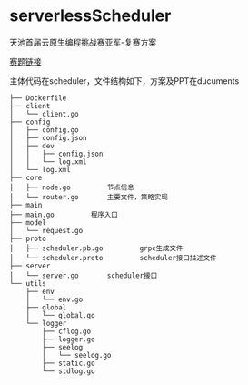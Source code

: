 # serverlessScheduler

天池首届云原生编程挑战赛亚军-复赛方案

[赛题链接](https://tianchi.aliyun.com/competition/entrance/231793/introduction)

主体代码在scheduler，文件结构如下，方案及PPT在ducuments

```.
├── Dockerfile
├── client
│   └── client.go
├── config
│   ├── config.go
│   ├── config.json
│   ├── dev
│   │   ├── config.json
│   │   └── log.xml
│   └── log.xml
├── core
│   ├── node.go			节点信息
│   └── router.go		主要文件，策略实现
├── main 
├── main.go			程序入口
├── model
│   └── request.go			
├── proto
│   ├── scheduler.pb.go	        grpc生成文件
│   └── scheduler.proto	        scheduler接口描述文件
├── server
│   └── server.go		scheduler接口
└── utils
    ├── env
    │   └── env.go				
    ├── global
    │   └── global.go
    └── logger
        ├── cflog.go
        ├── logger.go
        ├── seelog
        │   └── seelog.go
        ├── static.go
        └── stdlog.go
